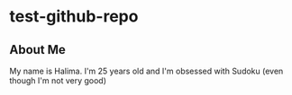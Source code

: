 # test-github-repo 

## About Me

My name is Halima. I'm 25 years old and I'm obsessed with Sudoku (even though I'm not very good)
